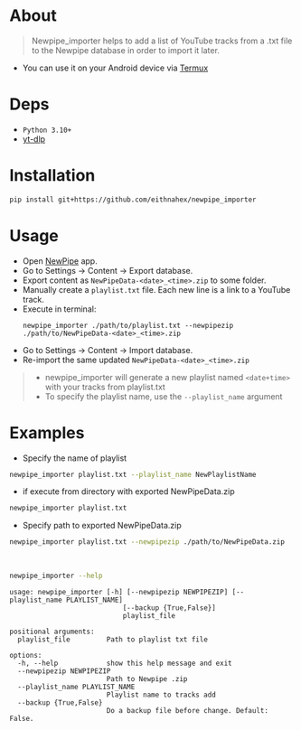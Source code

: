 # About
> Newpipe_importer helps to add a list of YouTube tracks from a .txt file to the Newpipe database in order to import it later.

- You can use it on your Android device via [Termux](https://termux.dev)


# Deps

- `Python 3.10+`
- [yt-dlp](https://github.com/yt-dlp/yt-dlp)


# Installation

```bash
pip install git+https://github.com/eithnahex/newpipe_importer
```


# Usage

- Open [NewPipe](https://newpipe.net/) app.
- Go to Settings -> Content -> Export database.
- Export content as `NewPipeData-<date>_<time>.zip` to some folder.
- Manually create a `playlist.txt` file. Each new line is a link to a YouTube track.
- Execute in terminal:
  ```
  newpipe_importer ./path/to/playlist.txt --newpipezip ./path/to/NewPipeData-<date>_<time>.zip
  ```
- Go to Settings -> Content -> Import database.
- Re-import the same updated `NewPipeData-<date>_<time>.zip`

> - newpipe_importer will generate a new playlist named `<date+time>` with your tracks from playlist.txt 
> - To specify the playlist name, use the `--playlist_name` argument


# Examples

- Specify the name of playlist
```bash
newpipe_importer playlist.txt --playlist_name NewPlaylistName
```

- if execute from directory with exported NewPipeData.zip
```bash
newpipe_importer playlist.txt
```

- Specify path to exported NewPipeData.zip
```bash
newpipe_importer playlist.txt --newpipezip ./path/to/NewPipeData.zip
```

<br>

```bash
newpipe_importer --help
```
```
usage: newpipe_importer [-h] [--newpipezip NEWPIPEZIP] [--playlist_name PLAYLIST_NAME]   
                            [--backup {True,False}]
                            playlist_file

positional arguments:
  playlist_file         Path to playlist txt file

options:
  -h, --help            show this help message and exit
  --newpipezip NEWPIPEZIP
                        Path to Newpipe .zip
  --playlist_name PLAYLIST_NAME
                        Playlist name to tracks add
  --backup {True,False}
                        Do a backup file before change. Default: False.
```